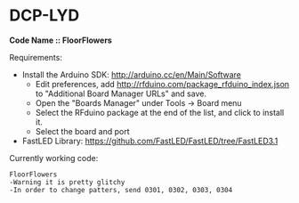 # DCP-LYD
**Code Name :: FloorFlowers**

Requirements:
* Install the Arduino SDK: http://arduino.cc/en/Main/Software
	- Edit preferences, add http://rfduino.com/package_rfduino_index.json to "Additional Board Manager URLs" and save.
	- Open the "Boards Manager" under Tools -> Board menu
	- Select the RFduino package at the end of the list, and click to install it.
	- Select the board and port
* FastLED Library: https://github.com/FastLED/FastLED/tree/FastLED3.1

Currently working code: 

	FloorFlowers
	-Warning it is pretty glitchy
	-In order to change patters, send 0301, 0302, 0303, 0304
